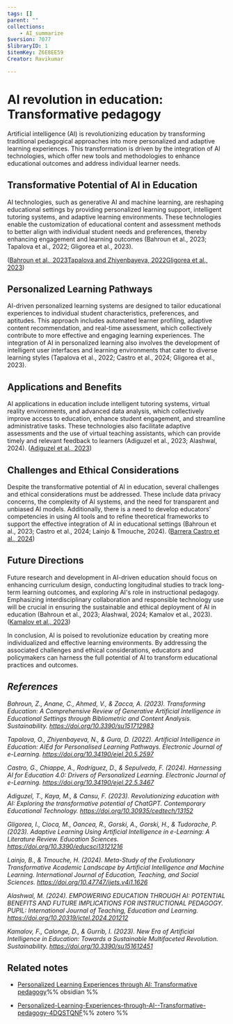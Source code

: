 ```yaml
---
tags: []
parent: ""
collections:
    - AI_summarize
$version: 7077
$libraryID: 1
$itemKey: Z6E8EE59
Creator: Ravikumar

---
```

# AI revolution in education: Transformative pedagogy

Artificial intelligence (AI) is revolutionizing education by transforming traditional pedagogical approaches into more personalized and adaptive learning experiences. This transformation is driven by the integration of AI technologies, which offer new tools and methodologies to enhance educational outcomes and address individual learner needs.

## Transformative Potential of AI in Education

AI technologies, such as generative AI and machine learning, are reshaping educational settings by providing personalized learning support, intelligent tutoring systems, and adaptive learning environments. These technologies enable the customization of educational content and assessment methods to better align with individual student needs and preferences, thereby enhancing engagement and learning outcomes (Bahroun et al., 2023; Tapalova et al., 2022; Gligorea et al., 2023).

<span class="citation" data-citation="%7B%22citationItems%22%3A%5B%7B%22uris%22%3A%5B%22http%3A%2F%2Fzotero.org%2Fusers%2F8785218%2Fitems%2F68LKUSRA%22%5D%7D%2C%7B%22uris%22%3A%5B%22http%3A%2F%2Fzotero.org%2Fusers%2F8785218%2Fitems%2FZ23R8FL5%22%5D%7D%2C%7B%22uris%22%3A%5B%22http%3A%2F%2Fzotero.org%2Fusers%2F8785218%2Fitems%2FTEMJEVH4%22%5D%7D%5D%2C%22properties%22%3A%7B%7D%7D" ztype="zcitation">(<span class="citation-item"><a href="zotero://select/library/items/68LKUSRA">Bahroun et al., 2023</a></span><span class="citation-item"><a href="zotero://select/library/items/Z23R8FL5">Tapalova and Zhiyenbayeva, 2022</a></span><span class="citation-item"><a href="zotero://select/library/items/TEMJEVH4">Gligorea et al., 2023</a></span>)</span>

## Personalized Learning Pathways

AI-driven personalized learning systems are designed to tailor educational experiences to individual student characteristics, preferences, and aptitudes. This approach includes automated learner profiling, adaptive content recommendation, and real-time assessment, which collectively contribute to more effective and engaging learning experiences. The integration of AI in personalized learning also involves the development of intelligent user interfaces and learning environments that cater to diverse learning styles (Tapalova et al., 2022; Castro et al., 2024; Gligorea et al., 2023).

## Applications and Benefits

AI applications in education include intelligent tutoring systems, virtual reality environments, and advanced data analysis, which collectively improve access to education, enhance student engagement, and streamline administrative tasks. These technologies also facilitate adaptive assessments and the use of virtual teaching assistants, which can provide timely and relevant feedback to learners (Adiguzel et al., 2023; Alashwal, 2024). <span class="citation" data-citation="%7B%22citationItems%22%3A%5B%7B%22uris%22%3A%5B%22http%3A%2F%2Fzotero.org%2Fusers%2F8785218%2Fitems%2F84U7UJLB%22%5D%7D%5D%2C%22properties%22%3A%7B%7D%7D" ztype="zcitation">(<span class="citation-item"><a href="zotero://select/library/items/84U7UJLB">Adiguzel et al., 2023</a></span>)</span>

## Challenges and Ethical Considerations

Despite the transformative potential of AI in education, several challenges and ethical considerations must be addressed. These include data privacy concerns, the complexity of AI systems, and the need for transparent and unbiased AI models. Additionally, there is a need to develop educators' competencies in using AI tools and to refine theoretical frameworks to support the effective integration of AI in educational settings (Bahroun et al., 2023; Castro et al., 2024; Lainjo & Tmouche, 2024). <span class="citation" data-citation="%7B%22citationItems%22%3A%5B%7B%22uris%22%3A%5B%22http%3A%2F%2Fzotero.org%2Fusers%2F8785218%2Fitems%2F9VHQXPPH%22%5D%7D%5D%2C%22properties%22%3A%7B%7D%7D" ztype="zcitation">(<span class="citation-item"><a href="zotero://select/library/items/9VHQXPPH">Barrera Castro et al., 2024</a></span>)</span>

## Future Directions

Future research and development in AI-driven education should focus on enhancing curriculum design, conducting longitudinal studies to track long-term learning outcomes, and exploring AI's role in instructional pedagogy. Emphasizing interdisciplinary collaboration and responsible technology use will be crucial in ensuring the sustainable and ethical deployment of AI in education (Bahroun et al., 2023; Alashwal, 2024; Kamalov et al., 2023). <span class="citation" data-citation="%7B%22citationItems%22%3A%5B%7B%22uris%22%3A%5B%22http%3A%2F%2Fzotero.org%2Fusers%2F8785218%2Fitems%2F9XPYIH2S%22%5D%7D%5D%2C%22properties%22%3A%7B%7D%7D" ztype="zcitation">(<span class="citation-item"><a href="zotero://select/library/items/9XPYIH2S">Kamalov et al., 2023</a></span>)</span>

In conclusion, AI is poised to revolutionize education by creating more individualized and effective learning environments. By addressing the associated challenges and ethical considerations, educators and policymakers can harness the full potential of AI to transform educational practices and outcomes.

## *References*

*Bahroun, Z., Anane, C., Ahmed, V., & Zacca, A. (2023). Transforming Education: A Comprehensive Review of Generative Artificial Intelligence in Educational Settings through Bibliometric and Content Analysis. Sustainability. <https://doi.org/10.3390/su151712983>*

*Tapalova, O., Zhiyenbayeva, N., & Gura, D. (2022). Artificial Intelligence in Education: AIEd for Personalised Learning Pathways. Electronic Journal of e-Learning. <https://doi.org/10.34190/ejel.20.5.2597>*

*Castro, G., Chiappe, A., Rodríguez, D., & Sepulveda, F. (2024). Harnessing AI for Education 4.0: Drivers of Personalized Learning. Electronic Journal of e-Learning. <https://doi.org/10.34190/ejel.22.5.3467>*

*Adiguzel, T., Kaya, M., & Cansu, F. (2023). Revolutionizing education with AI: Exploring the transformative potential of ChatGPT. Contemporary Educational Technology. <https://doi.org/10.30935/cedtech/13152>*

*Gligorea, I., Cioca, M., Oancea, R., Gorski, A., Gorski, H., & Tudorache, P. (2023). Adaptive Learning Using Artificial Intelligence in e-Learning: A Literature Review. Education Sciences. <https://doi.org/10.3390/educsci13121216>*

*Lainjo, B., & Tmouche, H. (2024). Meta-Study of the Evolutionary Transformative Academic Landscape by Artificial Intelligence and Machine Learning. International Journal of Education, Teaching, and Social Sciences. <https://doi.org/10.47747/ijets.v4i1.1626>*

*Alashwal, M. (2024). EMPOWERING EDUCATION THROUGH AI: POTENTIAL BENEFITS AND FUTURE IMPLICATIONS FOR INSTRUCTIONAL PEDAGOGY. PUPIL: International Journal of Teaching, Education and Learning. <https://doi.org/10.20319/ictel.2024.201212>*

*Kamalov, F., Calonge, D., & Gurrib, I. (2023). New Era of Artificial Intelligence in Education: Towards a Sustainable Multifaceted Revolution. Sustainability. <https://doi.org/10.3390/su151612451>*

## Related notes

*   <a href="./Personalized-Learning-Experiences-through-AI--Transformative-pedagogy-4DQSTQNF.md" rel="noopener noreferrer nofollow" zhref="zotero://note/u/4DQSTQNF/" ztype="znotelink" class="internal-link">Personalized Learning Experiences through AI: Transformative pedagogy</a>%% obsidian %%

<!---->

*   [Personalized-Learning-Experiences-through-AI--Transformative-pedagogy-4DQSTQNF](Zettelkasten/ObsidianZoteroSync/Personalized-Learning-Experiences-through-AI--Transformative-pedagogy-4DQSTQNF.md)%% zotero %%

